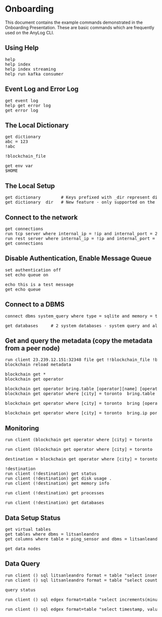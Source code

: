 # Onboarding

This document contains the example commands demonstrated in the Onboarding Presentation.
These are basic commands which are frequently used on the AnyLog CLI.

## Using Help

<pre>
help
help index
help index streaming
help run kafka consumer
</pre>

## Event Log and Error Log
<pre>
get event log
help get error log
get error log
</pre>


## The Local Dictionary
<pre>
get dictionary
abc = 123
!abc

!blockchain_file

get env var
$HOME
</pre>

## The Local Setup
<pre>
get dictionary        # Keys prefixed with _dir represent directories
get dictionary _dir   # New feature - only supported on the latest release
</pre>

## Connect to the network
<pre>
get connections
run tcp server where internal_ip = !ip and internal_port = 20048 and external_ip = !external_ip and external_port = 20048 and bind = false and threads = 6
run rest server where internal_ip = !ip and internal_port = 20049 and external_ip = !external_ip and external_port = 20049 and bind = false
get connections
</pre>

## Disable Authentication, Enable Message Queue
<pre>
set authentication off
set echo queue on

echo this is a test message
get echo queue
</pre>

## Connect to a DBMS
<pre>
connect dbms system_query where type = sqlite and memory = true # Used for local processing

get databases     # 2 system databases - system_query and almgm
</pre>

## Get and query the metadata (copy the metadata from a peer node)
<pre>
run client 23.239.12.151:32348 file get !!blockchain_file !blockchain_file
blockchain reload metadata

blockchain get *
blockchain get operator

blockchain get operator bring.table [operator][name] [operator][city] [operator][ip]  [operator][port] 
blockchain get operator where [city] = toronto  bring.table [operator][name] [operator][city] [operator][ip]  [operator][port] 

blockchain get operator where [city] = toronto  bring [operator][ip] : [operator][port] separator = ,

blockchain get operator where [city] = toronto  bring.ip_port
</pre>

## Monitoring
<pre>
run client (blockchain get operator where [city] = toronto  bring.ip_port) get status

run client (blockchain get operator where [city] = toronto  bring.ip_port) get disk usage .

destination = blockchain get operator where [city] = toronto  bring.ip_port

!destination
run client (!destination) get status
run client (!destination) get disk usage .
run client (!destination) get memory info

run client (!destination) get processes

run client (!destination) get databases
</pre>
 
## Data Setup Status
<pre>
get virtual tables
get tables where dbms = litsanleandro
get columns where table = ping_sensor and dbms = litsanleandro

get data nodes
</pre>


## Data Query
<pre>
run client () sql litsanleandro format = table "select insert_timestamp, device_name, timestamp, value from ping_sensor WHERE timestamp > NOW() - 1 day limit 100"
run client () sql litsanleandro format = table "select count(*), min(value), max(value) from ping_sensor WHERE timestamp > NOW() - 1 day;"

query status

run client () sql edgex format=table "select increments(minute, 1, timestamp), min(timestamp) as min_ts, max(timestamp) as max_ts, min(value) as min_value, avg(value) as avg_value,  count(*) as row_count from rand_data where timestamp >= NOW() - 1 hour;"

run client () sql edgex format=table "select timestamp, value FROM rand_data WHERE period(minute, 5, NOW(), timestamp) ORDER BY times
</pre>
